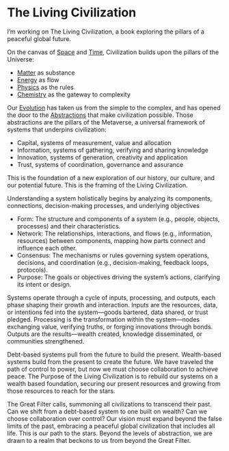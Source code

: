 # The Living Civilization

I’m working on The Living Civilization, a book exploring the pillars of a peaceful global future.

On the canvas of <a href="space">Space</a> and <a href="time">Time</a>, Civilization builds upon the pillars of the Universe: 

- <a href="matter">Matter</a> as substance
- <a href="energy">Energy</a> as flow
- <a href="physics">Physics</a> as the rules
- <a href="chemistry">Chemistry</a> as the gateway to complexity

Our <a href="evolution">Evolution</a> has taken us from the simple to the complex, and has opened the door to the <a href="abstraction">Abstractions</a> that make civilization possible. Those abstractions are the pillars of the Metaverse, a universal framework of systems that underpins civilization:

- Capital, systems of measurement, value and allocation
- Information, systems of gathering, verifying and sharing knowledge
- Innovation, systems of generation, creativity and application
- Trust, systems of coordination, governance and assurance

This is the foundation of a new exploration of our history, our culture, and our potential future. This is the framing of the Living Civilization.

Understanding a system holistically begins by analyzing its components, connections, decision-making processes, and underlying objectives

- Form: The structure and components of a system (e.g., people, objects, processes) and their characteristics.
- Network: The relationships, interactions, and flows (e.g., information, resources) between components, mapping how parts connect and influence each other.
- Consensus: The mechanisms or rules governing system operations, decisions, and coordination (e.g., decision-making, feedback loops, protocols).
- Purpose: The goals or objectives driving the system’s actions, clarifying its intent or design.

Systems operate through a cycle of inputs, processing, and outputs, each phase shaping their growth and interaction. Inputs are the resources, data, or intentions fed into the system—goods bartered, data shared, or trust pledged. Processing is the transformation within the system—nodes exchanging value, verifying truths, or forging innovations through bonds. Outputs are the results—wealth created, knowledge disseminated, or communities strengthened.  

Debt-based systems pull from the future to build the present. Wealth-based systems build from the present to create the future. We have traveled the path of control to power, but now we must choose collaboration to achieve peace.  The Purpose of the Living Civilization is to rebuild our systems on a wealth based foundation, securing our present resources and growing from those resources to reach for the stars.

The Great Filter calls, summoning all civilizations to transcend their past. Can we shift from a debt-based system to one built on wealth? Can we choose collaboration over control? Our vision must expand beyond the false limits of the past, embracing a peaceful global civilization that includes all life. This is our path to the stars. Beyond the levels of abstraction, we are drawn to a realm that beckons to us from beyond the Great Filter.
